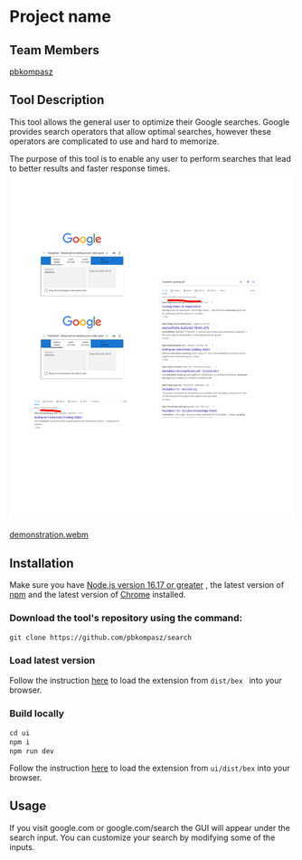 # Project name

## Team Members

[pbkompasz](https://github.com/pbkompasz)  

## Tool Description

This tool allows the general user to optimize their Google searches.
Google provides search operators that allow optimal searches,
however these operators are complicated to use and hard to memorize.

The purpose of this tool is to enable any user to perform searches that lead to
better results and faster response times.
![Example](assets/example.png)


[demonstration.webm](https://user-images.githubusercontent.com/47194071/192139663-9a4438a8-3065-44bd-bf6d-fd7177f28522.webm)



## Installation

Make sure you have [Node.js version 16.17 or greater](https://nodejs.org/en/)
, the latest version of [npm](https://docs.npmjs.com/downloading-and-installing-node-js-and-npm)
and the latest version of [Chrome](https://www.google.com/chrome/?brand=JJTC&gclid=Cj0KCQjw1bqZBhDXARIsANTjCPJEGZ1sPcQM2qcfMkXQnb_1siThmJUBc2JvRyXpKNQ2Py1bWEoEUTQaAsK-EALw_wcB&gclsrc=aw.ds)
installed.

### Download the tool's repository using the command:

```
git clone https://github.com/pbkompasz/search
```

### Load latest version

Follow the instruction [here](https://support.google.com/chrome_webstore/answer/2664769?hl=en) to load the extension from ```dist/bex ``` into your browser.


### Build locally

```
cd ui   
npm i
npm run dev
```

Follow the instruction [here](https://support.google.com/chrome_webstore/answer/2664769?hl=en) to load the extension from ``` ui/dist/bex ``` into your browser.

## Usage

If you visit google.com or google.com/search the GUI will appear under
the search input. You can customize your search by modifying some
of the inputs.
